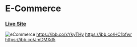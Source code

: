 # E-Commerce
### [Live Site](https://commerce-js.netlify.app/)

![eCommerce](https://i.ibb.co/mH9SNNq/Build-an-e-commerce-1.png)
https://ibb.co/xYkyTHy
https://ibb.co/HC1bfwr
https://ibb.co/JmDMXd5
